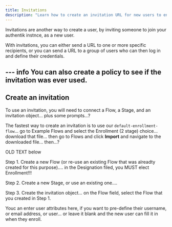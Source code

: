 ```yaml
---
title: Invitations
description: "Learn how to create an invitation URL for new users to enroll."
---
```


Invitations are another way to create a user, by inviting someone to join your authentik instnce, as a new user.

With invitations, you can either send a URL to one or more specific recipients, or you can send a URL to a group of users who can then log in and define their credentials.

--- info
You can also create a policy to see if the invitation was ever used.
---

## Create an invitation

To use an invitation, you will need to connect a Flow, a Stage, and an invitation object... plus some prompts...?

The fastest way to create an invitation is to use our `default-enrollment-flow`... go to Example Flows and select the Enrollment (2 stage) choice... download that file... then go to Flows and click **Import** and navigate to the downloaded file... then...?

OLD TEXT below

Step 1. Create a new Flow (or re-use an existing Flow that was alreadty created for this purpose).... in the Designation filed, you MUST elect Enrollment!!!

Step 2. Create a new Stage, or use an existing one....

Step 3. Create the invitation object... on the Flow field, select the Flow that you created in Step 1.

Youc an enter user attributes here, if you want to pre-define their username, or email address, or user... or leave it blank and the new user can fill it in when they enroll.
